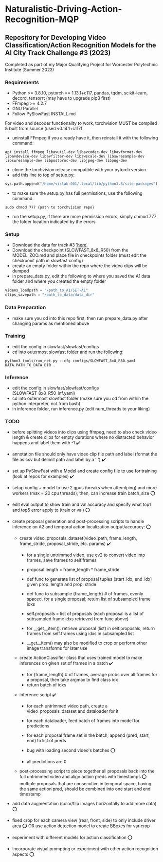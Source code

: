 # Naturalistic-Driving-Action-Recognition-MQP

## Repository for Developing Video Classification/Action Recognition Models for the AI City Track Challenge #3 (2023)
 
Completed as part of my Major Qualifying Project for Worcester Polytechnic Institute (Summer 2023)

### Requirements
- Python >= 3.8.10, pytorch == 1.13.1+c117, pandas, tqdm, scikit-learn, decord, tensorrt (may have to upgrade pip3 first)
- FFmpeg >= 4.2.7 
- GNU Parallel 
- Follow PySlowFast INSTALL.md 

For video and decoder functionality to work, torchvision MUST be compiled & built from source (used v0.14.1+c117): 
- uninstall FFmpeg if you already have it, then reinstall it with the following command:
```console
apt install ffmpeg libavutil-dev libavcodec-dev libavformat-dev libavdevice-dev libavfilter-dev libswscale-dev libswresample-dev libswresample-dev libpostproc-dev libjpeg-dev libpng-dev
```
- clone the torchvision release compatible with your pytorch version
- add this line to top of setup.py: 
```python
sys.path.append("/home/vislab-001/.local/lib/python3.8/site-packages")
```
- to make sure the setup.py has full permissions, use the following command:
```console
sudo chmod 777 {path to torchvision repo}
```
- run the setup.py, if there are more permission errors, simply chmod 777 the folder location indicated by the errors


### Setup
- Download the data for track #3 ['here'](https://www.aicitychallenge.org/2023-data-and-evaluation/)
- Download the checkpoint (SLOWFAST_8x8_R50) from the MODEL_ZOO.md and place file in checkpoints folder (must edit the checkpoint path in slowfast config)
- create an empty folder within the repo where the video clips will be dumped 
- in prepare_data.py, edit the following to where you saved the A1 data folder and where you created the empty folder
```python
videos_loadpath = "/path_to_A1/SET-A1"
clips_savepath = "/path_to_data/data_dir"
```

### Data Preparation
- make sure you cd into this repo first, then run prepare_data.py after changing params as mentioned above

### Training
- edit the config in slowfast/slowfast/configs
- cd into outermost slowfast folder and run the following:
```console
python3 tools/run_net.py --cfg configs/SLOWFAST_8x8_R50.yaml DATA.PATH_TO_DATA_DIR .
```

### Inference
- edit the config in slowfast/slowfast/configs (SLOWFAST_8x8_R50_inf.yaml)
- cd into outermost slowfast folder (make sure you cd from within the python interpreter, not from bash)
- in inference folder, run inference.py (edit num_threads to your liking)

### TODO
- before splitting videos into clips using ffmpeg, 
    need to also check video length &
    create clips for empty durations where no distracted behavior happens and label them with -1 :heavy_check_mark:

- annotation file should only have video clip file path and label (format the file as csv but delimit path and label by a ' ') :heavy_check_mark:

- set up PySlowFast with a Model and create config file to use for training (look at repos for examples) :heavy_check_mark:

- setup config + model to use 2 gpus (breaks when attemtping) and more workers (max = 20 cpu threads); then, can increase train batch_size :o:

- edit eval output to show train and val accuracy and specify what top1 and top5 error apply to (train or val) :o:

- create proposal generation and post-processing scripts to handle inference on A2 and temporal action localization output/accuracy: :o:
    - create video_proposals_dataset(video_path, frame_length, frame_stride, proposal_stride, etc. params) :heavy_check_mark:
        - for a single untrimmed video, use cv2 to convert video into frames, save frames to self.frames
        - proposal length = frame_length * frame_stride
        - def func to generate list of proposal tuples (start_idx, end_idx) given prop. length and prop. stride
        - def func to subsample {frame_length} # of frames, evenly spaced, for a single proposal; return list of subsampled frame idxs
        - self.proposals = list of proposals (each proposal is a list of subsampled frame idxs retrieved from func above)

        - for __get__item(): retrieve proposal (list) in self.proposals; return frames from self.frames using idxs in subsampled list 
        - __get__item() may also be modified to crop or perform other image transforms for later use

    - create ActionClassifier class that uses trained model to make inferences on given set of frames in a batch :heavy_check_mark:
        - for {frame_length} # of frames, average probs over all frames for a proposal, then take argmax to find class idx
        - return batch of idxs

    - inference script :heavy_check_mark:
        - for each untrimmed video path, create a video_proposals_dataset and dataloader for it
        - for each dataloader, feed batch of frames into model for predictions
        - for each proposal frame set in the batch, append (pred, start, end) to list of preds

        - bug with loading second video's batches :o:
        - all predictions are 0


    - post-processing script to piece together all proposals back into the full untrimmed video and align action preds with timestamps :o:
    multiple proposals that are consecutive in temporal space, having the same action pred, should be combined into one start and end timestamp

- add data augmentation (color/flip images horizontally to add more data) :o:

- fixed crop for each camera view (rear, front, side) to only include driver area :o:
    OR 
    use action detection model to create BBoxes for var crop

- experiment with different models for action classification :o:

- incorporate visual prompting or experiment with other action recognition aspects :o:

